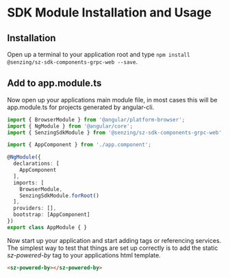 # SDK Module Installation and Usage

## Installation

Open up a terminal to your application root and type `npm install @senzing/sz-sdk-components-grpc-web --save`.

## Add to app.module.ts

Now open up your applications main module file, in most cases this will be app.module.ts for projects generated by angular-cli.

```typescript
import { BrowserModule } from '@angular/platform-browser';
import { NgModule } from '@angular/core';
import { SenzingSdkModule } from '@senzing/sz-sdk-components-grpc-web';

import { AppComponent } from './app.component';

@NgModule({
  declarations: [
    AppComponent
  ],
  imports: [
    BrowserModule,
    SenzingSdkModule.forRoot()
  ],
  providers: [],
  bootstrap: [AppComponent]
})
export class AppModule { }
```

Now start up your application and start adding tags or referencing services. The simplest
 way to test that things are set up correctly is to add the static *sz-powered-by* tag
 to your applications html template.

```html
<sz-powered-by></sz-powered-by>
```

